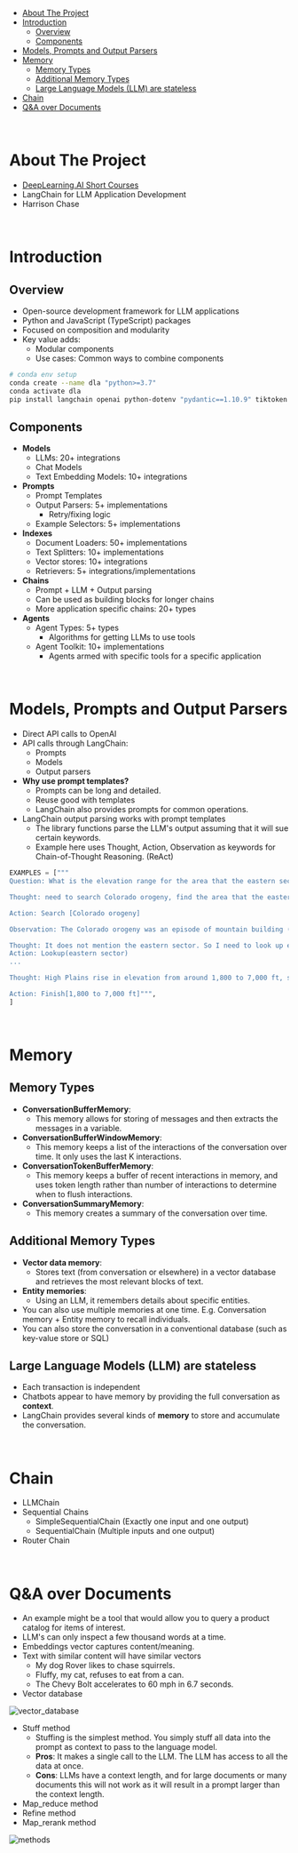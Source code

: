 - [About The Project](#about-the-project)
- [Introduction](#introduction)
  - [Overview](#overview)
  - [Components](#components)
- [Models, Prompts and Output Parsers](#models-prompts-and-output-parsers)
- [Memory](#memory)
  - [Memory Types](#memory-types)
  - [Additional Memory Types](#additional-memory-types)
  - [Large Language Models (LLM) are stateless](#large-language-models-llm-are-stateless)
- [Chain](#chain)
- [Q\&A over Documents](#qa-over-documents)

&nbsp;

# About The Project

- [DeepLearning.AI Short Courses](https://learn.deeplearning.ai/)
- LangChain for LLM Application Development
- Harrison Chase

&nbsp;

# Introduction

## Overview

- Open-source development framework for LLM applications
- Python and JavaScript (TypeScript) packages
- Focused on composition and modularity
- Key value adds:
  - Modular components
  - Use cases: Common ways to combine components

```sh
# conda env setup
conda create --name dla "python>=3.7"
conda activate dla
pip install langchain openai python-dotenv "pydantic==1.10.9" tiktoken docarray
```

## Components

- **Models**
  - LLMs: 20+ integrations
  - Chat Models
  - Text Embedding Models: 10+ integrations
- **Prompts**
  - Prompt Templates
  - Output Parsers: 5+ implementations
    - Retry/fixing logic
  - Example Selectors: 5+ implementations
- **Indexes**
  - Document Loaders: 50+ implementations
  - Text Splitters: 10+ implementations
  - Vector stores: 10+ integrations
  - Retrievers: 5+ integrations/implementations
- **Chains**
  - Prompt + LLM + Output parsing
  - Can be used as building blocks for longer chains
  - More application specific chains: 20+ types
- **Agents**
  - Agent Types: 5+ types
    - Algorithms for getting LLMs to use tools
  - Agent Toolkit: 10+ implementations
    - Agents armed with specific tools for a specific application

&nbsp;

# Models, Prompts and Output Parsers

- Direct API calls to OpenAI
- API calls through LangChain:
  - Prompts
  - Models
  - Output parsers
- **Why use prompt templates?**
  - Prompts can be long and detailed.
  - Reuse good with templates
  - LangChain also provides prompts for common operations.
- LangChain output parsing works with prompt templates
  - The library functions parse the LLM's output assuming that it will sue certain keywords.
  - Example here uses Thought, Action, Observation as keywords for Chain-of-Thought Reasoning. (ReAct)

```py
EXAMPLES = ["""
Question: What is the elevation range for the area that the eastern sector of the Colorado orogeny extends into?

Thought: need to search Colorado orogeny, find the area that the eastern sector of the Colorado orogeny extends into, then find the elevation range of the area.

Action: Search [Colorado orogeny]

Observation: The Colorado orogeny was an episode of mountain building (an orogeny) in Colorado and surrounding areas.

Thought: It does not mention the eastern sector. So I need to look up eastern sector.
Action: Lookup(eastern sector)
...

Thought: High Plains rise in elevation from around 1,800 to 7,000 ft, so the answer is 1,800 to 7,000 ft.

Action: Finish[1,800 to 7,000 ft]""",
]
```

&nbsp;

# Memory

## Memory Types

- **ConversationBufferMemory**:
  - This memory allows for storing of messages and then extracts the messages in a variable.
- **ConversationBufferWindowMemory**:
  - This memory keeps a list of the interactions of the conversation over time. It only uses the last K interactions.
- **ConversationTokenBufferMemory**:
  - This memory keeps a buffer of recent interactions in memory, and uses token length rather than number of interactions to determine when to flush interactions.
- **ConversationSummaryMemory**:
  - This memory creates a summary of the conversation over time.

## Additional Memory Types

- **Vector data memory**:
  - Stores text (from conversation or elsewhere) in a vector database and retrieves the most relevant blocks of text.
- **Entity memories**:
  - Using an LLM, it remembers details about specific entities.
- You can also use multiple memories at one time. E.g. Conversation memory + Entity memory to recall individuals.
- You can also store the conversation in a conventional database (such as key-value store or SQL)

## Large Language Models (LLM) are stateless

- Each transaction is independent
- Chatbots appear to have memory by providing the full conversation as **context**.
- LangChain provides several kinds of **memory** to store and accumulate the conversation.

&nbsp;

# Chain

- LLMChain
- Sequential Chains
  - SimpleSequentialChain (Exactly one input and one output)
  - SequentialChain (Multiple inputs and one output)
- Router Chain

&nbsp;

# Q&A over Documents

- An example might be a tool that would allow you to query a product catalog for items of interest.
- LLM's can only inspect a few thousand words at a time.
- Embeddings vector captures content/meaning.
- Text with similar content will have similar vectors
  - My dog Rover likes to chase squirrels.
  - Fluffy, my cat, refuses to eat from a can.
  - The Chevy Bolt accelerates to 60 mph in 6.7 seconds.
- Vector database

![vector_database](diagrams/vector_database.png)

- Stuff method
  - Stuffing is the simplest method. You simply stuff all data into the prompt as context to pass to the language model.
  - **Pros**: It makes a single call to the LLM. The LLM has access to all the data at once.
  - **Cons**: LLMs have a context length, and for large documents or many documents this will not work as it will result in a prompt larger than the context length.
- Map_reduce method
- Refine method
- Map_rerank method

![methods](diagrams/methods.png)

&nbsp;
